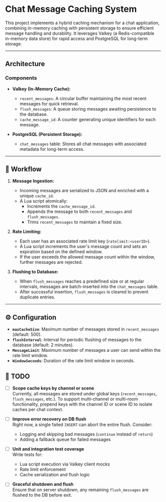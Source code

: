 # Chat Message Caching System

This project implements a hybrid caching mechanism for a chat application, combining in-memory caching with persistent storage to ensure efficient message handling and durability. It leverages Valkey (a Redis-compatible in-memory data store) for rapid access and PostgreSQL for long-term storage.

---

## Architecture

### Components

- **Valkey (In-Memory Cache):**
  - `recent_messages`: A circular buffer maintaining the most recent messages for quick retrieval.
  - `flush_messages`: A queue storing messages awaiting persistence to the database.
  - `cache_message_id`: A counter generating unique identifiers for each message.

- **PostgreSQL (Persistent Storage):**
  - `chat_messages` table: Stores all chat messages with associated metadata for long-term access.

---

## 🔁 Workflow

1. **Message Ingestion:**
   - Incoming messages are serialized to JSON and enriched with a unique `cache_id`.
   - A Lua script atomically:
     - Increments the `cache_message_id`.
     - Appends the message to both `recent_messages` and `flush_messages`.
     - Trims `recent_messages` to maintain a fixed size.

2. **Rate Limiting:**
   - Each user has an associated rate limit key (`ratelimit:<userID>`).
   - A Lua script increments the user's message count and sets an expiration based on the defined window.
   - If the user exceeds the allowed message count within the window, further messages are rejected.

3. **Flushing to Database:**
   - When `flush_messages` reaches a predefined size or at regular intervals, messages are batch-inserted into the `chat_messages` table.
   - After successful insertion, `flush_messages` is cleared to prevent duplicate entries.

---

## ⚙️ Configuration

- **`maxCacheSize`**: Maximum number of messages stored in `recent_messages` (default: 500).
- **`flushInterval`**: Interval for periodic flushing of messages to the database (default: 2 minutes).
- **`MessageLimit`**: Maximum number of messages a user can send within the rate limit window.
- **`WindowSeconds`**: Duration of the rate limit window in seconds.

## 📝 TODO

- [ ] **Scope cache keys by channel or scene**  
  Currently, all messages are stored under global keys (`recent_messages`, `flush_messages`, etc.). To support multi-channel or multi-room functionality, prepend keys with the channel ID or scene ID to isolate caches per chat context.

- [ ] **Improve error recovery on DB flush**  
  Right now, a single failed `INSERT` can abort the entire flush. Consider:
  - Logging and skipping bad messages (`continue` instead of `return`)
  - Adding a fallback queue for failed messages

- [ ] **Unit and integration test coverage**  
  Write tests for:
  - Lua script execution via Valkey client mocks
  - Rate limit enforcement
  - Cache serialization and flush logic

- [ ] **Graceful shutdown and flush**  
  Ensure that on server shutdown, any remaining `flush_messages` are flushed to the DB before exit.
